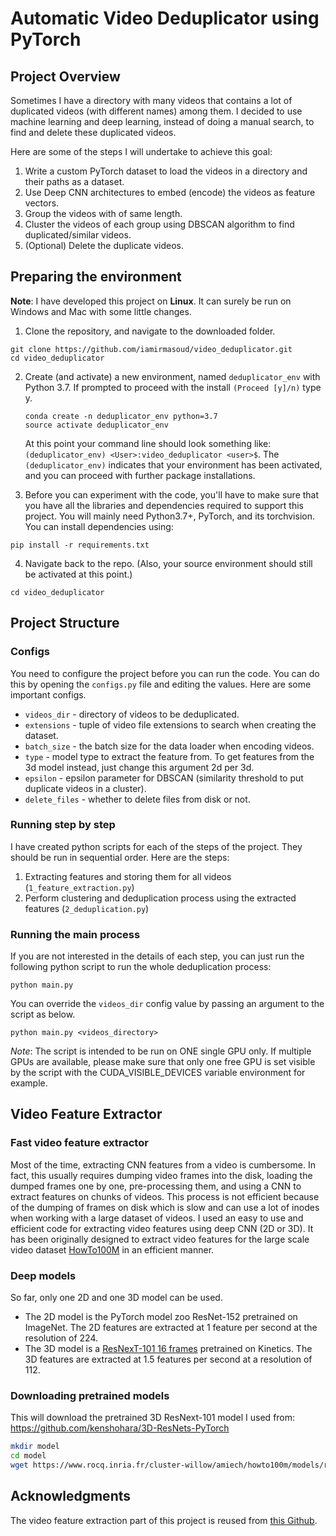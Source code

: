 # Automatic Video Deduplicator using PyTorch

## Project Overview
Sometimes I have a directory with many videos that contains a lot of duplicated videos (with different names) among them. I decided to use machine learning and deep learning, instead of doing a manual search, to find and delete these duplicated videos. 

Here are some of the steps I will undertake to achieve this goal:
1. Write a custom PyTorch dataset to load the videos in a directory and their paths as a dataset.
2. Use Deep CNN architectures to embed (encode) the videos as feature vectors.
3. Group the videos with of same length.
4. Cluster the videos of each group using DBSCAN algorithm to find duplicated/similar videos.
5. (Optional) Delete the duplicate videos.


## Preparing the environment
**Note**: I have developed this project on __Linux__. It can surely be run on Windows and Mac with some little changes.

1. Clone the repository, and navigate to the downloaded folder.
```
git clone https://github.com/iamirmasoud/video_deduplicator.git
cd video_deduplicator
```

2. Create (and activate) a new environment, named `deduplicator_env` with Python 3.7. If prompted to proceed with the install `(Proceed [y]/n)` type y.

	```shell
	conda create -n deduplicator_env python=3.7
	source activate deduplicator_env
	```
	
	At this point your command line should look something like: `(deduplicator_env) <User>:video_deduplicator <user>$`. The `(deduplicator_env)` indicates that your environment has been activated, and you can proceed with further package installations.

3. Before you can experiment with the code, you'll have to make sure that you have all the libraries and dependencies required to support this project. You will mainly need Python3.7+, PyTorch, and its torchvision. You can install dependencies using:
```
pip install -r requirements.txt
```

4. Navigate back to the repo. (Also, your source environment should still be activated at this point.)
```shell
cd video_deduplicator
```

## Project Structure

### Configs
You need to configure the project before you can run the code. You can do this by opening the `configs.py` file and editing the values. Here are some important configs.

- `videos_dir` - directory of videos to be deduplicated. 
- `extensions` - tuple of video file extensions to search when creating the dataset.
- `batch_size` - the batch size for the data loader when encoding videos. 
- `type` - model type to extract the feature from. To get features from the 3d model instead, just change this argument 2d per 3d.
- `epsilon` - epsilon parameter for DBSCAN (similarity threshold to put duplicate videos in a cluster).
- `delete_files` - whether to delete files from disk or not.

### Running step by step
I have created python scripts for each of the steps of the project. They should be run in sequential order. Here are the steps:
1. Extracting features and storing them for all videos (`1_feature_extraction.py`)
2. Perform clustering and deduplication process using the extracted features (`2_deduplication.py`)

### Running the main process

If you are not interested in the details of each step, you can just run the following python script to run the whole deduplication process:

```shell 
python main.py 
```

You can override the `videos_dir` config value by passing an argument to the script as below.

```shell 
python main.py <videos_directory> 
```

*Note*: The script is intended to be run on ONE single GPU only. If multiple GPUs are available, please make sure that only one free GPU is set visible by the script with the CUDA_VISIBLE_DEVICES variable environment for example.

## Video Feature Extractor

### Fast video feature extractor

Most of the time, extracting CNN features from a video is cumbersome. In fact, this usually requires dumping video frames into the disk, loading the dumped frames one by one, pre-processing them, and using a CNN to extract features on chunks of videos. This process is not efficient because of the dumping of frames on disk which is slow and can use a lot of inodes when working with a large dataset of videos. 
I used an easy to use and efficient code for extracting video features using deep CNN (2D or 3D). It has been originally designed to extract video features for the large scale video dataset [HowTo100M](https://www.di.ens.fr/willow/research/howto100m/) in an efficient manner.


### Deep models
So far, only one 2D and one 3D model can be used.

- The 2D model is the PyTorch model zoo ResNet-152 pretrained on ImageNet. The 2D features are extracted at 1 feature per second at the resolution of 224.
- The 3D model is a [ResNexT-101 16 frames](https://github.com/kenshohara/3D-ResNets-PyTorch) pretrained on Kinetics. The 3D features are extracted at 1.5 features per second at a resolution of 112.

### Downloading pretrained models
This will download the pretrained 3D ResNext-101 model I used from: https://github.com/kenshohara/3D-ResNets-PyTorch 

```sh
mkdir model
cd model
wget https://www.rocq.inria.fr/cluster-willow/amiech/howto100m/models/resnext101.pth
```


## Acknowledgments
The video feature extraction part of this project is reused from [this Github](https://github.com/antoine77340/video_feature_extractor).

